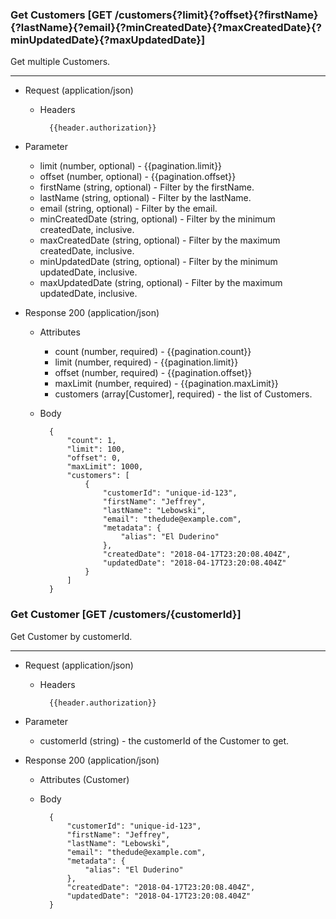 ### Get Customers [GET /customers{?limit}{?offset}{?firstName}{?lastName}{?email}{?minCreatedDate}{?maxCreatedDate}{?minUpdatedDate}{?maxUpdatedDate}]

Get multiple Customers.

---
+ Request (application/json)
    + Headers
    
            {{header.authorization}}
        
+ Parameter
    + limit (number, optional) - {{pagination.limit}}
    + offset (number, optional) - {{pagination.offset}}
    + firstName (string, optional) - Filter by the firstName.
    + lastName (string, optional) - Filter by the lastName.
    + email (string, optional) - Filter by the email.
    + minCreatedDate (string, optional) - Filter by the minimum createdDate, inclusive.
    + maxCreatedDate (string, optional) - Filter by the maximum createdDate, inclusive.
    + minUpdatedDate (string, optional) - Filter by the minimum updatedDate, inclusive.
    + maxUpdatedDate (string, optional) - Filter by the maximum updatedDate, inclusive.
    
+ Response 200 (application/json)
    + Attributes
        + count (number, required) - {{pagination.count}}
        + limit (number, required) - {{pagination.limit}}
        + offset (number, required) - {{pagination.offset}}
        + maxLimit (number, required) - {{pagination.maxLimit}}
        + customers (array[Customer], required) - the list of Customers.

    + Body

            {
                "count": 1,
                "limit": 100,
                "offset": 0,
                "maxLimit": 1000,
                "customers": [
                    {
                        "customerId": "unique-id-123",
                        "firstName": "Jeffrey",
                        "lastName": "Lebowski",
                        "email": "thedude@example.com",
                        "metadata": {
                            "alias": "El Duderino"
                        },
                        "createdDate": "2018-04-17T23:20:08.404Z",
                        "updatedDate": "2018-04-17T23:20:08.404Z"
                    }
                ]
            }

### Get Customer [GET /customers/{customerId}]

Get Customer by customerId.

---

+ Request (application/json)
    + Headers
    
            {{header.authorization}}

+ Parameter
    + customerId (string) - the customerId of the Customer to get.

+ Response 200 (application/json)
    + Attributes (Customer)

    + Body

            {
                "customerId": "unique-id-123",
                "firstName": "Jeffrey",
                "lastName": "Lebowski",
                "email": "thedude@example.com",
                "metadata": {
                    "alias": "El Duderino"
                },
                "createdDate": "2018-04-17T23:20:08.404Z",
                "updatedDate": "2018-04-17T23:20:08.404Z"
            }
